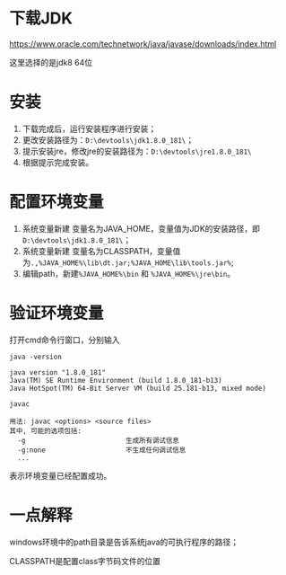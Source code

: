 # 下载JDK

 https://www.oracle.com/technetwork/java/javase/downloads/index.html 

这里选择的是jdk8 64位

# 安装

1. 下载完成后，运行安装程序进行安装；
2. 更改安装路径为：`D:\devtools\jdk1.8.0_181\`；
3. 提示安装jre，修改jre的安装路径为：`D:\devtools\jre1.8.0_181\`
4. 根据提示完成安装。

# 配置环境变量

1. 系统变量新建 变量名为JAVA_HOME，变量值为JDK的安装路径，即`D:\devtools\jdk1.8.0_181\`；
2. 系统变量新建 变量名为CLASSPATH，变量值为`.,%JAVA_HOME%\lib\dt.jar;%JAVA_HOME\lib\tools.jar%`;
3. 编辑path，新建`%JAVA_HOME%\bin` 和 `%JAVA_HOME%\jre\bin`。

# 验证环境变量

打开cmd命令行窗口，分别输入

`java -version`

```shell
java version "1.8.0_181"
Java(TM) SE Runtime Environment (build 1.8.0_181-b13)
Java HotSpot(TM) 64-Bit Server VM (build 25.181-b13, mixed mode)
```

`javac`

```shell
用法: javac <options> <source files>
其中, 可能的选项包括:
  -g                         生成所有调试信息
  -g:none                    不生成任何调试信息
  ...
```

表示环境变量已经配置成功。

# 一点解释

windows环境中的path目录是告诉系统java的可执行程序的路径；

CLASSPATH是配置class字节码文件的位置